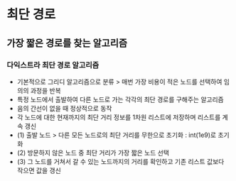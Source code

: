 # 최단 경로
## 가장 짧은 경로를 찾는 알고리즘

### 다익스트라 최단 경로 알고리즘
* 기본적으로 그리디 알고리즘으로 분류 > 매번 가장 비용이 적은 노드를 선택하여 임의의 과정을 반복
* 특정 노드에서 출발하여 다른 노드로 가는 각각의 최단 경로를 구해주는 알고리즘
* 음의 간선이 없을 때 정상적으로 동작
* 각 노드에 대한 현재까지의 최단 거리 정보를 1차원 리스트에 저장하며 리스트를 계속 갱신
* (1) 출발 노드 > 다른 모든 노드로의 최단 거리를 무한으로 초기화 : int(1e9)로 초기화
* (2) 방문하지 않은 노드 중 최단 거리가 가장 짧은 노드 선택
* (3) 그 노드를 거쳐서 갈 수 있는 노드까지의 거리를 확인하고 기존 리스트 값보다 작으면 값을 갱신 
